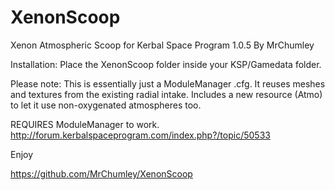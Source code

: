 # XenonScoop
Xenon Atmospheric Scoop for Kerbal Space Program 1.0.5  By MrChumley

Installation: Place the XenonScoop folder inside your KSP/Gamedata folder.

Please note:  This is essentially just a ModuleManager .cfg. It reuses meshes and textures from the existing radial intake. Includes a new resource (Atmo) to let it use non-oxygenated atmospheres too.

REQUIRES ModuleManager to work.  http://forum.kerbalspaceprogram.com/index.php?/topic/50533


Enjoy

https://github.com/MrChumley/XenonScoop
